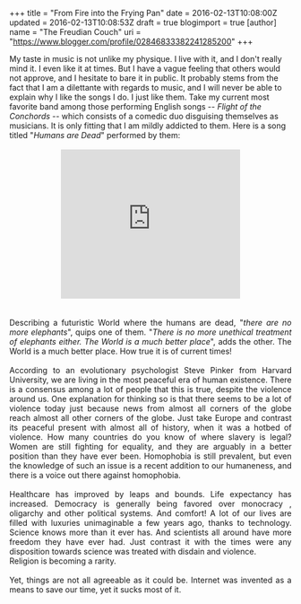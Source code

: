 +++
title = "From Fire into the Frying Pan"
date = 2016-02-13T10:08:00Z
updated = 2016-02-13T10:08:53Z
draft = true
blogimport = true 
[author]
	name = "The Freudian Couch"
	uri = "https://www.blogger.com/profile/02846833382241285200"
+++

<div dir="ltr" style="text-align: left;" trbidi="on">
<div style="text-align: left;">
<span style="text-align: justify;">My taste in music is not unlike my physique. I live with it, and I don't really mind it. I even like it at times. But I have a vague feeling that others would not approve, and I hesitate to bare it in public. It probably stems from the fact that I am a dilettante with regards to music, and I will never be able to explain why I like the songs I do. I just like them. Take my current most favorite band among those performing English songs -- </span><i style="text-align: justify;">Flight of the Conchords</i><span style="text-align: justify;"> -- which consists of a comedic duo disguising themselves as musicians. It is only fitting that I am mildly addicted to them. Here is a song titled "<i>Humans are Dead</i>" performed by them:</span></div>
<br />
<div class="separator" style="clear: both; text-align: center;">
<iframe allowfullscreen="" class="YOUTUBE-iframe-video" data-thumbnail-src="https://ytimg.googleusercontent.com/vi/WGoi1MSGu64/0.jpg" frameborder="0" height="266" src="http://www.youtube.com/embed/WGoi1MSGu64?feature=player_embedded" width="320"></iframe></div>
<br />
<br />
<div style="text-align: justify;">
Describing a futuristic World where the humans are dead, "<i>there are no more elephants</i>", quips one of them. "<i>There is no more unethical treatment of elephants either. The World is a much better place</i>", adds the other. The World is a much better place. How true it is of current times!</div>
<div style="text-align: justify;">
<br /></div>
<div style="text-align: justify;">
According to an evolutionary psychologist Steve Pinker from Harvard University, we are living in the most peaceful era of human existence. There is a consensus among a lot of people that this is true, despite the violence around us. One explanation for thinking so is that there seems to be a lot of violence today just because news from almost all corners of the globe reach almost all other corners of the globe. Just take Europe and contrast its peaceful present with almost all of history, when it was a hotbed of violence. How many countries do you know of where slavery is legal? Women are still fighting for equality, and they are arguably in a better position than they have ever been. Homophobia is still prevalent, but even the knowledge of such an issue is a recent addition to our humaneness, and there is a voice out there against homophobia.</div>
<div style="text-align: justify;">
<br /></div>
<div style="text-align: justify;">
Healthcare has improved by leaps and bounds. Life expectancy has increased. Democracy is generally being favored over monocracy , oligarchy and other political systems. And comfort! A lot of our lives are filled with luxuries unimaginable a few years ago, thanks to technology. Science knows more than it ever has. And scientists all around have more freedom they have ever had. Just contrast it with the times were any disposition towards science was treated with disdain and violence.<br />
Religion is becoming a rarity.</div>
<div style="text-align: justify;">
<br /></div>
<div style="text-align: justify;">
Yet, things are not all agreeable as it could be. Internet was invented as a means to save our time, yet it sucks most of it.&nbsp;</div>
<br />
<br /></div>

